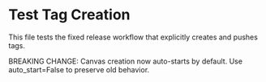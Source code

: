 # Test Tag Creation

This file tests the fixed release workflow that explicitly creates and pushes tags.

BREAKING CHANGE: Canvas creation now auto-starts by default. Use auto_start=False to preserve old behavior.
